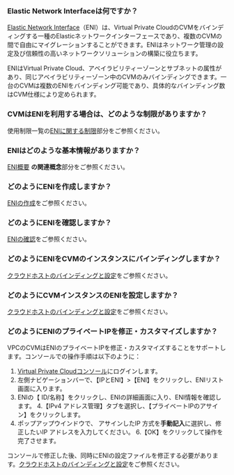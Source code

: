 ### Elastic Network Interfaceは何ですか？

[Elastic Network Interface](https://intl.cloud.tencent.com/product/eni)（ENI）は、Virtual Private CloudのCVMをバインディングする一種のElasticネットワークインターフェースであり、複数のCVMの間で自由にマイグレーションすることができます。ENIはネットワーク管理の設定及び信頼性の高いネットワークソリューションの構築に役立ちます。

ENIはVirtual Private Cloud、アベイラビリティーゾーンとサブネットの属性があり、同じアベイラビリティーゾーン中のCVMのみバインディングできます。一台のCVMは複数のENIをバインディング可能であり、具体的なバインディング数はCVM仕様により定められます。

### CVMはENIを利用する場合は、どのような制限がありますか？

使用制限一覧の[ENIに関する制限](https://intl.cloud.tencent.com/document/product/213/15379)部分をご参照ください。

### ENIはどのような基本情報がありますか？

[ENI概要](https://intl.cloud.tencent.com/document/product/213/6514) **の関連概念**部分をご参照ください。

### どのようにENIを作成しますか？

[ENIの作成](https://intl.cloud.tencent.com/document/product/576/18534)をご参照ください。

### どのようにENIを確認しますか？

[ENIの確認](https://intl.cloud.tencent.com/document/product/576/18533)をご参照ください。

### どのようにENIをCVMのインスタンスにバインディングしますか？

[クラウドホストのバインディングと設定](https://intl.cloud.tencent.com/document/product/576/18535)をご参照ください。

### どのようにCVMインスタンスのENIを設定しますか？

[クラウドホストのバインディングと設定](https://intl.cloud.tencent.com/document/product/576/18535)をご参照ください。

### どのようにENIのプライベートIPを修正・カスタマイズしますか？

VPCのCVMはENIのプライベートIPを修正・カスタマイズすることをサポートします。コンソールでの操作手順は以下のように：

1. [Virtual Private Cloudコンソール](https://console.cloud.tencent.com/vpc/vpc?rid=1)にログインします。
2. 左側ナビゲーションバーで、【IPとENI】>【ENI】をクリックし、ENIリスト画面に入ります。
3. ENIの【 ID/名称】をクリックし、ENIの詳細画面に入り、ENI情報を確認します。
4.【IPv4 アドレス管理】タブを選択し、【プライベートIPのアサイン】をクリックします。
5. ポップアップウインドウで、 アサインしたIP 方式を**手動記入**に選択し、修正したいIP アドレスを入力してください。
6.【OK】をクリックして操作を完了させます。

コンソールで修正した後、同時にENIの設定ファイルを修正する必要があります。[クラウドホストのバインディングと設定](https://intl.cloud.tencent.com/document/product/576/18535)をご参照ください。
